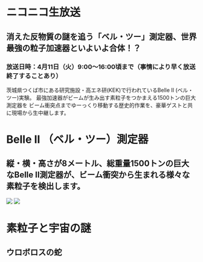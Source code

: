 # ニコニコ生放送
## 消えた反物質の謎を追う「ベル・ツー」測定器、世界最強の粒子加速器といよいよ合体！？
### 放送日時：4月11日（火）9:00～16:00頃まで（事情により早く放送終了することあり）　
茨城県つくば市にある研究施設・高エネ研(KEK)で行われているBelle II (ベル・ツー)実験。
最強加速器がビームが生み出す素粒子をつかまえる1500トンの巨大測定器を
ビーム衝突点までゆーっくり移動する歴史的作業を、豪華ゲストと共に現場から生中継します。

# Belle II （ベル・ツー）測定器
## 縦・横・高さが8メートル、総重量1500トンの巨大なBelle II測定器が、ビーム衝突から生まれる様々な素粒子を検出します。

![](http://test.belle2.jp/wp-content/uploads/2016/06/detector_vertical_v2.png)
[![](http://img.youtube.com/vi/7b4m5V1TWCk/0.jpg)](https://www.youtube.com/watch?v=7b4m5V1TWCk)

# 素粒子と宇宙の謎
## ウロボロスの蛇
## 
## 
